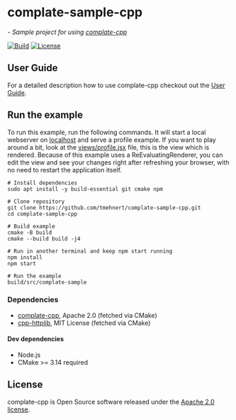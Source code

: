 # complate-sample-cpp

*- Sample project for using [complate-cpp](https://github.com/tmehnert/complate-cpp)*

[![Build](https://github.com/tmehnert/complate-sample-cpp/actions/workflows/build.yml/badge.svg)](https://github.com/tmehnert/complate-sample-cpp/actions/workflows/build.yml)
[![License](https://img.shields.io/badge/License-Apache%202.0-blue.svg)](LICENSE)

## User Guide

For a detailed description how to use complate-cpp checkout out
the [User Guide](https://github.com/tmehnert/complate-cpp/blob/main/USER_GUIDE.md).

## Run the example

To run this example, run the following commands. It will start a local webserver on [localhost](http://localhost:8080/)
and serve a profile example. If you want to play around a bit, look at the [views/profile.jsx](views/profile.jsx)
file, this is the view which is rendered. Because of this example uses a ReEvaluatingRenderer, you can edit the view and
see your changes right after refreshing your browser, with no need to restart the application itself.

```shell
# Install dependencies
sudo apt install -y build-essential git cmake npm

# Clone repository
git clone https://github.com/tmehnert/complate-sample-cpp.git
cd complate-sample-cpp

# Build example
cmake -B build
cmake --build build -j4

# Run in another terminal and keep npm start running
npm install
npm start

# Run the example
build/src/complate-sample
```

### Dependencies

* [complate-cpp](https://github.com/tmehnert/complate-cpp), Apache 2.0 (fetched via CMake)
* [cpp-httplib](https://github.com/yhirose/cpp-httplib), MIT License (fetched via CMake)

#### Dev dependencies

* Node.js
* CMake >= 3.14 required

## License

complate-cpp is Open Source software released under the [Apache 2.0 license](LICENSE).
